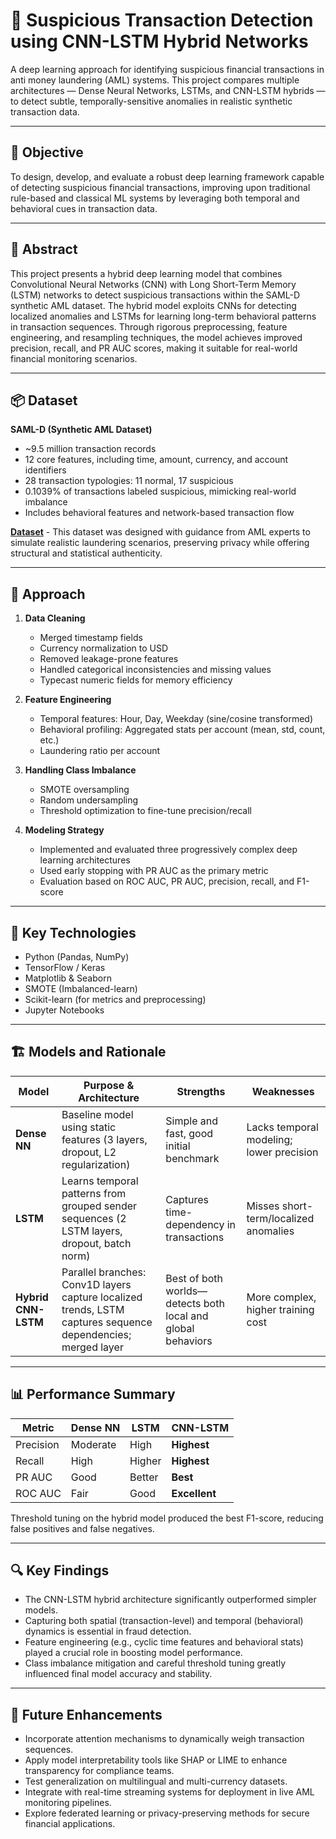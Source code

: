 # 🧠 Suspicious Transaction Detection using CNN-LSTM Hybrid Networks

A deep learning approach for identifying suspicious financial transactions in anti money laundering (AML) systems. This project compares multiple architectures — Dense Neural Networks, LSTMs, and CNN-LSTM hybrids — to detect subtle, temporally-sensitive anomalies in realistic synthetic transaction data.

---

## 🎯 Objective

To design, develop, and evaluate a robust deep learning framework capable of detecting suspicious financial transactions, improving upon traditional rule-based and classical ML systems by leveraging both temporal and behavioral cues in transaction data.

---

## 🧾 Abstract

This project presents a hybrid deep learning model that combines Convolutional Neural Networks (CNN) with Long Short-Term Memory (LSTM) networks to detect suspicious transactions within the SAML-D synthetic AML dataset. The hybrid model exploits CNNs for detecting localized anomalies and LSTMs for learning long-term behavioral patterns in transaction sequences. Through rigorous preprocessing, feature engineering, and resampling techniques, the model achieves improved precision, recall, and PR AUC scores, making it suitable for real-world financial monitoring scenarios.

---

## 📦 Dataset

**SAML-D (Synthetic AML Dataset)**  
- ~9.5 million transaction records  
- 12 core features, including time, amount, currency, and account identifiers  
- 28 transaction typologies: 11 normal, 17 suspicious  
- 0.1039% of transactions labeled suspicious, mimicking real-world imbalance  
- Includes behavioral features and network-based transaction flow  

**[Dataset](https://www.kaggle.com/datasets/berkanoztas/synthetic-transaction-monitoring-dataset-aml)** - This dataset was designed with guidance from AML experts to simulate realistic laundering scenarios, preserving privacy while offering structural and statistical authenticity.

---

## 🔬 Approach

1. **Data Cleaning**  
   - Merged timestamp fields  
   - Currency normalization to USD  
   - Removed leakage-prone features  
   - Handled categorical inconsistencies and missing values  
   - Typecast numeric fields for memory efficiency  

2. **Feature Engineering**  
   - Temporal features: Hour, Day, Weekday (sine/cosine transformed)  
   - Behavioral profiling: Aggregated stats per account (mean, std, count, etc.)  
   - Laundering ratio per account  

3. **Handling Class Imbalance**  
   - SMOTE oversampling  
   - Random undersampling  
   - Threshold optimization to fine-tune precision/recall  

4. **Modeling Strategy**  
   - Implemented and evaluated three progressively complex deep learning architectures  
   - Used early stopping with PR AUC as the primary metric  
   - Evaluation based on ROC AUC, PR AUC, precision, recall, and F1-score

---

## 🧰 Key Technologies

- Python (Pandas, NumPy)
- TensorFlow / Keras
- Matplotlib & Seaborn
- SMOTE (Imbalanced-learn)
- Scikit-learn (for metrics and preprocessing)
- Jupyter Notebooks

---

## 🏗️ Models and Rationale

| Model               | Purpose & Architecture                                                                                      | Strengths                                                 | Weaknesses                                   |
|--------------------|--------------------------------------------------------------------------------------------------------------|------------------------------------------------------------|----------------------------------------------|
| **Dense NN**        | Baseline model using static features (3 layers, dropout, L2 regularization)                                 | Simple and fast, good initial benchmark                    | Lacks temporal modeling; lower precision     |
| **LSTM**            | Learns temporal patterns from grouped sender sequences (2 LSTM layers, dropout, batch norm)                  | Captures time-dependency in transactions                   | Misses short-term/localized anomalies        |
| **Hybrid CNN-LSTM** | Parallel branches: Conv1D layers capture localized trends, LSTM captures sequence dependencies; merged layer | Best of both worlds—detects both local and global behaviors | More complex, higher training cost           |

---

## 📊 Performance Summary

| Metric     | Dense NN   | LSTM       | CNN-LSTM   |
|------------|------------|------------|------------|
| Precision  | Moderate   | High       | **Highest**|
| Recall     | High       | Higher     | **Highest**|
| PR AUC     | Good       | Better     | **Best**   |
| ROC AUC    | Fair       | Good       | **Excellent**|

Threshold tuning on the hybrid model produced the best F1-score, reducing false positives and false negatives.

---

## 🔍 Key Findings

- The CNN-LSTM hybrid architecture significantly outperformed simpler models.
- Capturing both spatial (transaction-level) and temporal (behavioral) dynamics is essential in fraud detection.
- Feature engineering (e.g., cyclic time features and behavioral stats) played a crucial role in boosting model performance.
- Class imbalance mitigation and careful threshold tuning greatly influenced final model accuracy and stability.

---

## 🚀 Future Enhancements

- Incorporate attention mechanisms to dynamically weigh transaction sequences.
- Apply model interpretability tools like SHAP or LIME to enhance transparency for compliance teams.
- Test generalization on multilingual and multi-currency datasets.
- Integrate with real-time streaming systems for deployment in live AML monitoring pipelines.
- Explore federated learning or privacy-preserving methods for secure financial applications.

